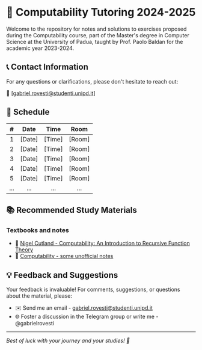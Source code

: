 # 🧠 Computability Tutoring 2024-2025

Welcome to the repository for notes and solutions to exercises proposed during the Computability course, part of the Master's degree in Computer Science at the University of Padua, taught by Prof. Paolo Baldan for the academic year 2023-2024.

## 📞 Contact Information

For any questions or clarifications, please don't hesitate to reach out:

📧 [gabriel.rovesti@studenti.unipd.it]

## 📅 Schedule

| **#** | **Date**     | **Time**     | **Room** |
|:-----:|:------------:|:------------:|:--------:|
|   1   |  [Date]      | [Time]       |  [Room]  |
|   2   |  [Date]      | [Time]       |  [Room]  |
|   3   |  [Date]      | [Time]       |  [Room]  |
|   4   |  [Date]      | [Time]       |  [Room]  |
|   5   |  [Date]      | [Time]       |  [Room]  |
|  ...  |    ...       |    ...       |   ...    |

## 📚 Recommended Study Materials

### Textbooks and notes
- 📘 [Nigel Cutland - Computability: An Introduction to Recursive Function Theory](https://www.amazon.it/Computability-Introduction-Recursive-Function-Theory/dp/0521294657)
- 📗 [Computability - some unofficial notes](https://www.math.unipd.it/~baldan/Computability/notes.pdf)

## 💡 Feedback and Suggestions

Your feedback is invaluable! For comments, suggestions, or questions about the material, please:

- ✉️ Send me an email - gabriel.rovesti@studenti.unipd.it
- 🌐 Foster a discussion in the Telegram group or write me - @gabrielrovesti

---

*Best of luck with your journey and your studies! 🚀*